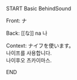 START
Basic BehindSound

Front:
ナ


Back:
[[な]] na 나


Context:
ナイフを使います。  
나이프를 사용합니다.  
나이후오 츠카이마스.  

<!--ID: 1746587006886-->
END